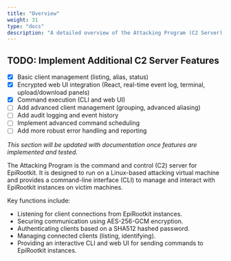 ```yaml
---
title: "Overview"
weight: 31
type: "docs"
description: "A detailed overview of the Attacking Program (C2 Server), its purpose, and key functionalities."
---
```


## TODO: Implement Additional C2 Server Features

- [x] Basic client management (listing, alias, status)
- [x] Encrypted web UI integration (React, real-time event log, terminal, upload/download panels)
- [x] Command execution (CLI and web UI)
- [ ] Add advanced client management (grouping, advanced aliasing)
- [ ] Add audit logging and event history
- [ ] Implement advanced command scheduling
- [ ] Add more robust error handling and reporting

_This section will be updated with documentation once features are implemented and tested._

The Attacking Program is the command and control (C2) server for EpiRootkit. It is designed to run on a Linux-based attacking virtual machine and provides a command-line interface (CLI) to manage and interact with EpiRootkit instances on victim machines.

Key functions include:
*   Listening for client connections from EpiRootkit instances.
*   Securing communication using AES-256-GCM encryption.
*   Authenticating clients based on a SHA512 hashed password.
*   Managing connected clients (listing, identifying).
*   Providing an interactive CLI and web UI for sending commands to EpiRootkit instances. 